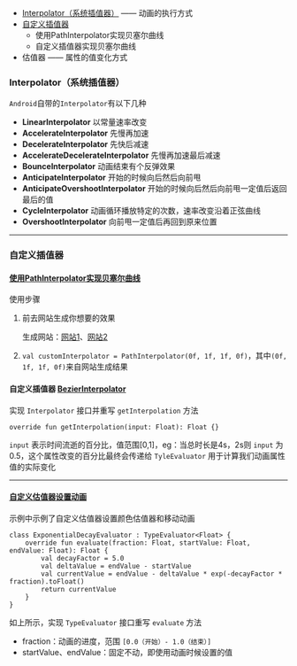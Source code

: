 - [Interpolator（系统插值器）](#Interpolator) —— 动画的执行方式
- [自定义插值器](#custom)
    - 使用PathInterpolator实现贝塞尔曲线
    - 自定义插值器实现贝塞尔曲线
- 估值器 —— 属性的值变化方式

### <span id = "Interpolator">Interpolator（系统插值器）</span>

`Android`自带的`Interpolator`有以下几种

- **LinearInterpolator** 以常量速率改变
- **AccelerateInterpolator** 先慢再加速
- **DecelerateInterpolator** 先快后减速
- **AccelerateDecelerateInterpolator** 先慢再加速最后减速
- **BounceInterpolator** 动画结束有个反弹效果
- **AnticipateInterpolator** 开始的时候向后然后向前甩
- **AnticipateOvershootInterpolator** 开始的时候向后然后向前甩一定值后返回最后的值
- **CycleInterpolator** 动画循环播放特定的次数，速率改变沿着正弦曲线
- **OvershootInterpolator** 向前甩一定值后再回到原来位置

-----------------

### <span id = "custom">自定义插值器</span>

#### [使用PathInterpolator实现贝塞尔曲线](https://zh.wikipedia.org/wiki/%E8%B2%9D%E8%8C%B2%E6%9B%B2%E7%B7%9A)

使用步骤

1. 前去网站生成你想要的效果

   生成网站：[网站1](https://cubic-bezier.tupulin.com/)、[网站2](https://cubic-bezier.com/)
2. `val customInterpolator = PathInterpolator(0f, 1f, 1f, 0f)`，其中`(0f, 1f, 1f, 0f)`来自网站生成结果

#### 自定义插值器 [BezierInterpolator](..%2F..%2Fmodule_function%2Fsrc%2Fmain%2Fjava%2Fcom%2Flazyxu%2Ffunction%2Fanimation%2Finterpolator%2FBezierInterpolator.kt)

实现 `Interpolator` 接口并重写 `getInterpolation` 方法

```agsl
override fun getInterpolation(input: Float): Float {}
```

`input` 表示时间流逝的百分比，值范围[0,1]，eg：当总时长是4s，2s则 `input` 为0.5，这个属性改变的百分比最终会传递给 `TyleEvaluator` 用于计算我们动画属性值的实际变化

-------------------------


#### [自定义估值器设置动画](..%2F..%2Fmodule_function%2Fsrc%2Fmain%2Fjava%2Fcom%2Flazyxu%2Ffunction%2Fanimation%2FCustomAnimationActivity.kt)

示例中示例了自定义估值器设置颜色估值器和移动动画

```agsl
class ExponentialDecayEvaluator : TypeEvaluator<Float> {
    override fun evaluate(fraction: Float, startValue: Float, endValue: Float): Float {
        val decayFactor = 5.0
        val deltaValue = endValue - startValue
        val currentValue = endValue - deltaValue * exp(-decayFactor * fraction).toFloat()
        return currentValue
    }
}
```
如上所示，实现 `TypeEvaluator` 接口重写 `evaluate` 方法
- fraction：动画的进度，范围 `[0.0（开始）- 1.0（结束）]`
- startValue、endValue：固定不动，即使用动画时候设置的值

